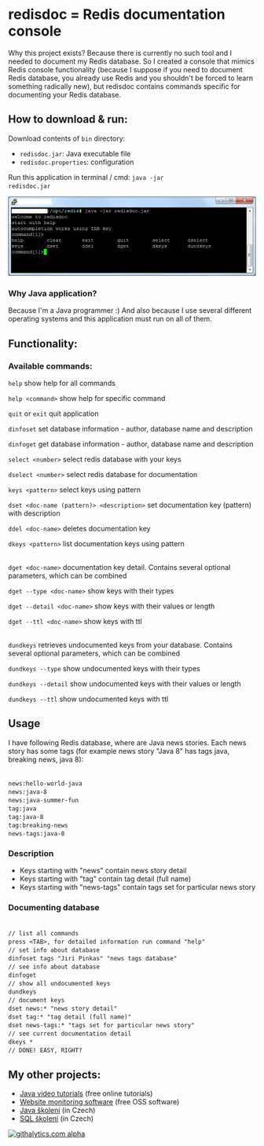 <h1>redisdoc = Redis documentation console</h1>

Why this project exists? Because there is currently no such tool and I needed to document my Redis database.
So I created a console that mimics Redis console functionality (because I suppose if you need to document 
Redis database, you already use Redis and you shouldn't be forced to learn something radically new), but 
redisdoc contains commands specific for documenting your Redis database.

<h2>How to download & run:</h2> 
Download contents of <code>bin</code> directory:

<ul>
	<li><code>redisdoc.jar</code>: Java executable file</li>
	<li><code>redisdoc.properties</code>: configuration</li>
</ul>

Run this application in terminal / cmd: <code>java -jar redisdoc.jar</code>

<img src='redisdoc.jpg' />

<h3>Why Java application?</h3>
Because I'm a Java programmer :) And also because I use several different 
operating systems and this application must run on all of them.

<h2>Functionality:</h2>

<h3>Available commands:</h3>
<code>help</code> show help for all commands

<code>help &lt;command&gt;</code> show help for specific command

<code>quit</code> or <code>exit</code> quit application

<code>dinfoset</code> set database information - author, database name and description

<code>dinfoget</code> get database information - author, database name and description

<code>select &lt;number&gt;</code> select redis database with your keys

<code>dselect &lt;number&gt;</code> select redis database for documentation

<code>keys &lt;pattern&gt;</code> select keys using pattern

<code>dset &lt;doc-name (pattern)&gt; &lt;description&gt;</code> set documentation key (pattern) with description

<code>ddel &lt;doc-name&gt;</code> deletes documentation key

<code>dkeys &lt;pattern&gt;</code> list documentation keys using pattern
<br><br>


<code>dget &lt;doc-name&gt;</code>
documentation key detail. Contains several optional parameters, which can be combined

<code>dget --type &lt;doc-name&gt;</code>
show keys with their types

<code>dget --detail &lt;doc-name&gt;</code>
show keys with their values or length

<code>dget --ttl &lt;doc-name&gt;</code>
show keys with ttl
<br><br>


<code>dundkeys</code>
retrieves undocumented keys from your database. Contains several optional parameters, which can be combined

<code>dundkeys --type</code>
show undocumented keys with their types

<code>dundkeys --detail</code>
show undocumented keys with their values or length

<code>dundkeys --ttl</code>
show undocumented keys with ttl

<h2>Usage</h2>

<p>I have following Redis database, where are Java news stories. Each news story has some tags (for example news story "Java 8" has tags java, breaking news, java 8):</p>

<code>
news:hello-world-java
news:java-8
news:java-summer-fun
tag:java
tag:java-8
tag:breaking-news
news-tags:java-8
</code>

<h3>Description</h3>

<ul>
<li>Keys starting with "news" contain news story detail</li>
<li>Keys starting with "tag" contain tag detail (full name)</li>
<li>Keys starting with "news-tags" contain tags set for particular news story</li>
</ul>

<h3>Documenting database</h3>

<code>
// list all commands
press &lt;TAB&gt;, for detailed information run command "help"
// set info about database
dinfoset tags "Jiri Pinkas" "news tags database"
// see info about database
dinfoget
// show all undocumented keys
dundkeys
// document keys
dset news:* "news story detail"
dset tag:* "tag detail (full name)"
dset news-tags:* "tags set for particular news story"
// see current documentation detail
dkeys *
// DONE! EASY, RIGHT?
</code>


<h2>My other projects:</h2>
<ul>
	<li><a href="http://www.javavids.com" target="_blank" title="Java video tutorials">Java video tutorials</a> (free online tutorials)</li>
	<li><a href="http://sitemonitoring.sourceforge.net/" target="_blank" title="Website monitoring software">Website monitoring software</a> (free OSS software)</li>
	<li><a href="http://www.java-skoleni.cz" target="_blank" title="Java školení">Java školení</a> (in Czech)</li>
	<li><a href="http://www.sql-skoleni.cz" target="_blank" title="Java školení">SQL školení</a> (in Czech)</li>
</ul>

[![githalytics.com alpha](https://cruel-carlota.pagodabox.com/ca1907b4162bb2126ce8e51e1d618cf2 "githalytics.com")](http://githalytics.com/jirkapinkas/redisdoc)